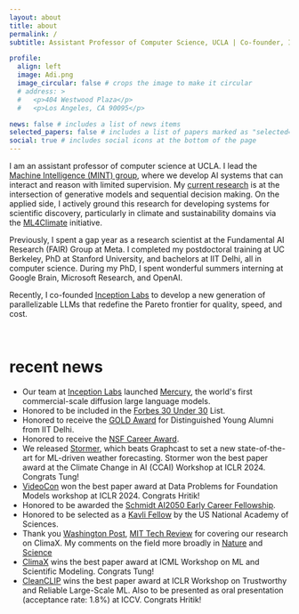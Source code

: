 ```yaml
---
layout: about
title: about
permalink: /
subtitle: Assistant Professor of Computer Science, UCLA | Co-founder, Inception Labs

profile:
  align: left
  image: Adi.png
  image_circular: false # crops the image to make it circular
  # address: >
  #   <p>404 Westwood Plaza</p>
  #   <p>Los Angeles, CA 90095</p>

news: false # includes a list of news items
selected_papers: false # includes a list of papers marked as "selected={true}"
social: true # includes social icons at the bottom of the page
---
```


I am an assistant professor of computer science at UCLA. I lead the [Machine Intelligence (MINT) group](/group/members), where we develop AI systems that can interact and reason with limited supervision. My [current research](/publications) is at the intersection of generative models and sequential decision making. On the applied side, I actively ground this research for developing systems for scientific discovery, particularly in climate and sustainability domains via the [ML4Climate](/group/ml4climate) initiative.

Previously, I spent a gap year as a research scientist at the Fundamental AI Research (FAIR) Group at Meta. I completed my postdoctoral training at UC Berkeley, PhD at Stanford University, and bachelors at IIT Delhi, all in computer science.
During my PhD, I spent wonderful summers interning at Google Brain, Microsoft Research, and OpenAI.

Recently, I co-founded [Inception Labs](https://www.inceptionlabs.ai/) to develop a new generation of parallelizable LLMs that redefine the Pareto frontier for quality, speed, and cost.

<br>

# recent news

- Our team at [Inception Labs](https://www.inceptionlabs.ai/) launched [Mercury](https://www.inceptionlabs.ai/news), the world's first commercial-scale diffusion large language models.
- Honored to be included in the [Forbes 30 Under 30](https://www.forbes.com/30-under-30/2024/science) List.
- Honored to receive the [GOLD Award](https://alumni.iitd.ac.in/distinguished-alum-awards-2024) for Distinguished Young Alumni from IIT Delhi.
- Honored to receive the [NSF Career Award](https://newsroom.ucla.edu/dept/faculty/aditya-grover-nsf-award-scientific-applications-generative-ai).
- We released [Stormer](https://arxiv.org/abs/2312.03876), which beats Graphcast to set a new state-of-the-art for ML-driven weather forecasting. Stormer won the best paper award at the Climate Change in AI (CCAI) Workshop at ICLR 2024. Congrats Tung!
- [VideoCon](https://arxiv.org/abs/2311.10111) won the best paper award at Data Problems for Foundation Models workshop at ICLR 2024. Congrats Hritik!
- Honored to be awarded the [Schmidt AI2050 Early Career Fellowship](https://www.schmidtsciences.org/ai2050-early-career-fellows-2024/).
- Honored to be selected as a [Kavli Fellow](https://www.nasonline.org/programs/kavli-frontiers-of-science/news/2023-kavli-fellows.html) by the US National Academy of Sciences.
- Thank you [Washington Post](https://www.washingtonpost.com/weather/2023/09/21/hurricane-lee-artificial-intelligence-forecasting/), [MIT Tech Review](https://www.technologyreview.com/2023/11/14/1083366/google-deepminds-weather-ai-can-forecast-extreme-weather-quicker-and-more-accurately/) for covering our research on ClimaX. My comments on the field more broadly in [Nature](https://www.nature.com/articles/d41586-023-03552-y) and [Science](https://www.science.org/content/article/ai-churns-out-lightning-fast-forecasts-good-weather-agencies)
- [ClimaX](https://arxiv.org/abs/2301.10343) wins the best paper award at ICML Workshop on ML and Scientific Modeling. Congrats Tung!
- [CleanCLIP](https://arxiv.org/abs/2303.03323) wins the best paper award at ICLR Workshop on Trustworthy and Reliable Large-Scale ML. Also to be presented as oral presentation (acceptance rate: 1.8%) at ICCV. Congrats Hritik!
